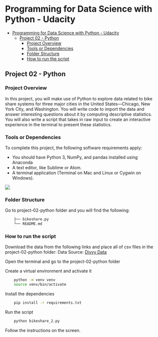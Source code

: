 # Programming for Data Science with Python - Udacity

- [Programming for Data Science with Python - Udacity](#programming-for-data-science-with-python---udacity)
  - [Project 02 - Python](#project-02---python)
    - [Project Overview](#project-overview)
    - [Tools or Dependencies](#tools-or-dependencies)
    - [Folder Structure](#folder-structure)
    - [How to run the script](#how-to-run-the-script)

## Project 02 - Python

### Project Overview

In this project, you will make use of Python to explore data related to bike share systems for three major cities in the United States—Chicago, New York City, and Washington. You will write code to import the data and answer interesting questions about it by computing descriptive statistics. You will also write a script that takes in raw input to create an interactive experience in the terminal to present these statistics.

### Tools or Dependencies

To complete this project, the following software requirements apply:

- You should have Python 3, NumPy, and pandas installed using Anaconda
- A text editor, like Sublime or Atom.
- A terminal application (Terminal on Mac and Linux or Cygwin on Windows).

<img src="https://video.udacity-data.com/topher/2018/March/5aa7718d_divvy/divvy.jpg">

### Folder Structure

Go to project-02-python folder and you will find the following:

```bash
    ├── bikeshare.py
    └── README.md
```

### How to run the script

Download the data from the following links and place all of csv files in the project-02-python folder:
Data Source: [Divvy Data](https://drive.google.com/file/d/1F3bp6IXNZhE7SVzNU7VGblTTmT3iarlR/view?usp=sharing)

Open the terminal and go to the project-02-python folder

Create a virtual environment and activate it

```bash
    python -m venv venv
    source venv/bin/activate
```

Install the dependencies

```bash
    pip install -r requirements.txt
```

Run the script

```bash
    python bikeshare_2.py
```

Follow the instructions on the screen.